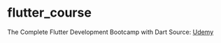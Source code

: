 # flutter_course
The Complete Flutter Development Bootcamp with Dart
Source: [Udemy](https://www.udemy.com/flutter-bootcamp-with-dart)
